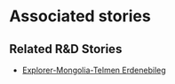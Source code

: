 # Associated stories

<!-- !!DO NOT REMOVE!! start autogenerated hyperlinks -->
## Related R&D Stories
- [Explorer\-Mongolia\-Telmen Erdenebileg](/stories/?doc=Explorers_MNG)
<!-- !!DO NOT REMOVE!! end autogenerated hyperlinks -->